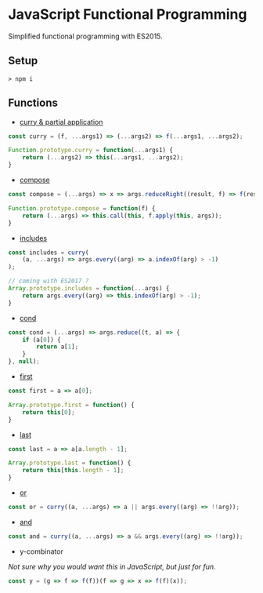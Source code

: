 # JavaScript Functional Programming

Simplified functional programming with ES2015.

## Setup

`> npm i`

## Functions

* [curry & partial application](./examples/partial-apply.js)

```js
const curry = (f, ...args1) => (...args2) => f(...args1, ...args2);

Function.prototype.curry = function(...args1) {
	return (...args2) => this(...args1, ...args2);
}
```

* [compose](./examples/compose.js)

```js
const compose = (...args) => x => args.reduceRight((result, f) => f(result), x);

Function.prototype.compose = function(f) {
	return (...args) => this.call(this, f.apply(this, args));
}
```

* [includes]('./examples/includes.js')

```js
const includes = curry(
	(a, ...args) => args.every((arg) => a.indexOf(arg) > -1)
);

// coming with ES2017 ?
Array.prototype.includes = function(...args) {
	return args.every((arg) => this.indexOf(arg) > -1);
}
```

* [cond]('./examples/cond')

```js
const cond = (...args) => args.reduce((t, a) => {
	if (a[0]) {
		return a[1];
	}
}, null);
```

* [first]('./examples/first.js')

```js
const first = a => a[0];

Array.prototype.first = function() {
	return this[0];
}
```

* [last]('./examples/last.js')

```js
const last = a => a[a.length - 1];

Array.prototype.last = function() {
	return this[this.length - 1];
}
```

* [or](./examples/or.js)

```js
const or = curry((a, ...args) => a || args.every((arg) => !!arg));
```

* [and](./examples/and.js)

```js
const and = curry((a, ...args) => a && args.every((arg) => !!arg));
```

* y-combinator

*Not sure why you would want this in JavaScript, but just for fun.*

```js
const y = (g => f => f(f))(f => g => x => f(f)(x));
```
